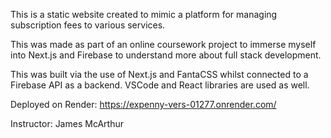 This is a static website created to mimic a platform for managing subscription fees to various services. 

This was made as part of an online coursework project to immerse myself into Next.js and Firebase to understand more about full stack development.

This was built via the use of Next.js and FantaCSS whilst connected to a Firebase API as a backend. 
VSCode and React libraries are used as well.

Deployed on Render: https://expenny-vers-01277.onrender.com/

Instructor: James McArthur
